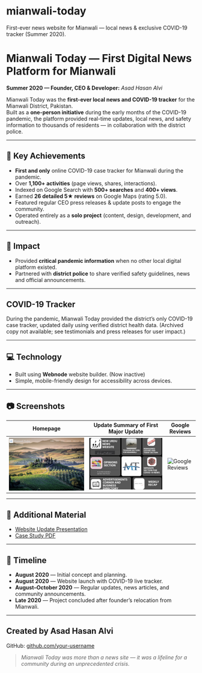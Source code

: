 # mianwali-today
First-ever news website for Mianwali — local news &amp; exclusive COVID-19 tracker (Summer 2020).

# Mianwali Today — First Digital News Platform for Mianwali

**Summer 2020 — Founder, CEO & Developer:** *Asad Hasan Alvi*

Mianwali Today was the **first-ever local news and COVID-19 tracker** for the Mianwali District, Pakistan.  
Built as a **one-person initiative** during the early months of the COVID-19 pandemic, the platform provided real-time updates, local news, and safety information to thousands of residents — in collaboration with the district police.

---

## 📌 Key Achievements

- **First and only** online COVID-19 case tracker for Mianwali during the pandemic.
- Over **1,100+ activities** (page views, shares, interactions).
- Indexed on Google Search with **500+ searches** and **400+ views**.
- Earned **26 detailed 5★ reviews** on Google Maps (rating 5.0).
- Featured regular CEO press releases & update posts to engage the community.
- Operated entirely as a **solo project** (content, design, development, and outreach).

---

## 📰 Impact

- Provided **critical pandemic information** when no other local digital platform existed.
- Partnered with **district police** to share verified safety guidelines, news and official announcements.
---

## COVID-19 Tracker

During the pandemic, Mianwali Today provided the district’s only COVID-19 case tracker, updated daily using verified district health data.
(Archived copy not available; see testimonials and press releases for user impact.)

---

## 💻 Technology

- Built using **Webnode** website builder. (Now inactive)
- Simple, mobile-friendly design for accessibility across devices.

---

## 📷 Screenshots

| Homepage | Update Summary of First Major Update | Google Reviews |
|----------|-----------------|----------------|
| ![Homepage](screenshots/homepage.png) | ![Update Summary](screenshots/update-summary.png) | ![Google Reviews](screenshots/google-reviews.png) |

---

## 📄 Additional Material

- [Website Update Presentation](presentation/mianwali-update.pdf)
- [Case Study PDF](docs/mianwali-case-study.pdf)

---

## 📅 Timeline

- **August 2020** — Initial concept and planning.
- **August 2020** — Website launch with COVID-19 live tracker.
- **August–October 2020** — Regular updates, news articles, and community announcements.
- **Late 2020** — Project concluded after founder’s relocation from Mianwali.

---

## Created by Asad Hasan Alvi
GitHub: [github.com/your-username](https://github.com/asadhasanalvi)

> *Mianwali Today was more than a news site — it was a lifeline for a community during an unprecedented crisis.*
